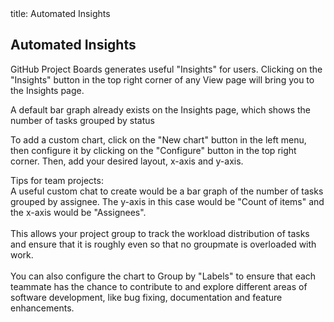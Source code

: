 <frontmatter>
  title: Automated Insights
</frontmatter>

<br>

## Automated Insights
GitHub Project Boards generates useful "Insights" for users.
Clicking on the "Insights" button in the top right corner of any View page will bring you to the Insights page.

<pic src="../images/insightsbutton.png" width="300" alt="Insights button">
</pic>

A default bar graph already exists on the Insights page, which shows the number of tasks grouped by status
<pic src="../images/bargraph.png" width="900" alt="Default bar graph">
</pic>

To add a custom chart, click on the "New chart" button in the left menu, then configure it by clicking on the
"Configure" button in the top right corner. Then, add your desired layout, x-axis and y-axis.
<pic src="../images/customchart.png" width="900" alt="Insights button">
</pic>

<box type="tip">
Tips for team projects:
<br>
A useful custom chat to create would be a bar graph of the number of tasks grouped by assignee. The y-axis in
this case would be "Count of items" and the x-axis would be "Assignees".
<br>
<br>
This allows your project group to track the workload distribution of tasks and ensure that it is roughly even
so that no groupmate is overloaded with work.
<br>
<br>
You can also configure the chart to Group by "Labels" to ensure that each teammate has the chance to contribute
to and explore different areas of software development, like bug fixing, documentation and feature enhancements.
</box>

<br>
<br>